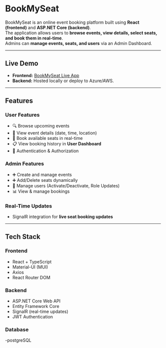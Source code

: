 # BookMySeat

BookMySeat is an online event booking platform built using **React (frontend)** and **ASP.NET Core (backend)**.  
The application allows users to **browse events, view details, select seats, and book them in real-time**.  
Admins can **manage events, seats, and users** via an Admin Dashboard.

---

## Live Demo
- **Frontend:** [BookMySeat Live App](https://book-my-seat-three.vercel.app/)  
- **Backend:** Hosted locally or deploy to Azure/AWS.

---

## Features
### **User Features**
- 🔍 Browse upcoming events
- 📅 View event details (date, time, location)
- 🎫 Book available seats in real-time
- 📋 View booking history in **User Dashboard**
- 🔐 Authentication & Authorization

### **Admin Features**
- ➕ Create and manage events
- ➕ Add/Delete seats dynamically
- 👥 Manage users (Activate/Deactivate, Role Updates)
- 📊 View & manage bookings

### **Real-Time Updates**
- SignalR integration for **live seat booking updates**

---

## Tech Stack
### **Frontend**
- React + TypeScript
- Material-UI (MUI)
- Axios
- React Router DOM

### **Backend**
- ASP.NET Core Web API
- Entity Framework Core
- SignalR (real-time updates)
- JWT Authentication

### **Database**
-postgreSQL
